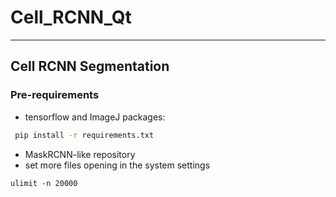 # Cell_RCNN_Qt
---
## Cell RCNN Segmentation

### Pre-requirements
- tensorflow and ImageJ packages:
```bash
 pip install -r requirements.txt
```
- MaskRCNN-like repository
- set more files opening in the system settings
```
ulimit -n 20000
```
